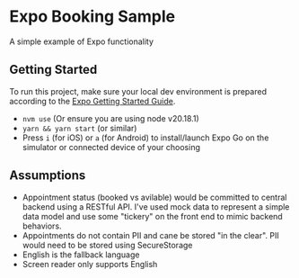 # Expo Booking Sample
A simple example of Expo functionality

## Getting Started

To run this project, make sure your local dev environment is prepared according to the [Expo Getting Started Guide](https://docs.expo.dev/get-started/set-up-your-environment/).

- `nvm use` (Or ensure you are using node v20.18.1)
- `yarn && yarn start` (or similar)
- Press `i` (for iOS) or `a` (for Android) to install/launch Expo Go on the simulator or connected device of your choosing


## Assumptions
- Appointment status (booked vs avilable) would be committed to central backend using a RESTful API. I've used mock data to represent a simple data model and use some "tickery" on the front end to mimic backend behaviors.
- Appointments do not contain PII and cane be stored "in the clear". PII would need to be stored using SecureStorage 
- English is the fallback language 
- Screen reader only supports English
